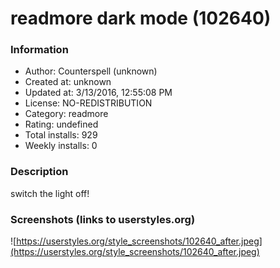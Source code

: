 # readmore dark mode (102640)

### Information
- Author: Counterspell (unknown)
- Created at: unknown
- Updated at: 3/13/2016, 12:55:08 PM
- License: NO-REDISTRIBUTION
- Category: readmore
- Rating: undefined
- Total installs: 929
- Weekly installs: 0


### Description
switch the light off!


### Screenshots (links to userstyles.org)
![https://userstyles.org/style_screenshots/102640_after.jpeg](https://userstyles.org/style_screenshots/102640_after.jpeg)


